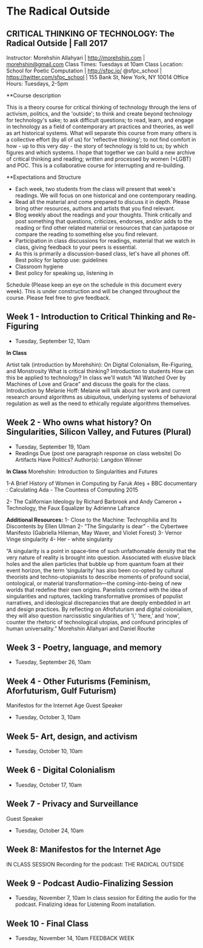# The Radical Outside
## CRITICAL THINKING OF TECHNOLOGY: The Radical Outside | Fall 2017


Instructor: Morehshin Allahyari  | http://morehshin.com  | morehshin@gmail.com
Class Times: Tuesdays at 10am 
Class Location: School for Poetic Computation  |  http://sfpc.io/ 
@sfpc_school  | https://twitter.com/sfpc_school | 155 Bank St, New York, NY 10014
Office Hours: Tuesdays, 2-5pm 


**Course description

This is a theory course for critical thinking of technology through the lens of activism, politics, and the 'outside'; to think and create beyond technology for technology's sake; to ask difficult questions; to read, learn, and engage in technology as a field of contemporary art practices and theories, as well as art historical systems. What will separate this course from many others is a collective effort (by all of us) for 'reflective thinking'; to not find comfort in how - up to this very day - the story of technology is told to us; by which figures and which systems. I hope that together we can build a new archive of critical thinking and reading; written and processed by women (+LGBT) and POC.  This is a collaborative course for interrupting and re-building. 


**Expectations and Structure

* Each week, two students from the class will present that week's readings. We will focus on one historical and one contemporary reading.
* Read all the material and come prepared to discuss it in depth. Please bring other resources, authors and artists that you find relevant.
* Blog weekly about the readings and your thoughts. Think critically and post something that questions, criticizes, endorses, and/or adds to the reading or find other related material or resources that can juxtapose or compare the reading to something else you find relevant. 
* Participation in class discussions for readings, material that we watch in class, giving feedback to your peers is essential. 
* As this is primarily a discussion-based class, let's have all phones off. 
Best policy for laptop use: guidelines 
* Classroom hygiene 
* Best policy for speaking up, listening in 



Schedule (Please keep an eye on the schedule in this document every week). This is under construction and will be changed throughout the course. Please feel free to give feedback.

## Week 1 - Introduction to Critical Thinking and Re-Figuring 
* Tuesday, September 12, 10am

**In Class** 
  
Artist talk (introduction by Morehshin): On Digital Colonialism, Re-Figuring, and Monstrosity
What is critical thinking? Introduction to students
How can this be applied to technology? In class we'll watch “All Watched Over by Machines of Love and Grace” and discuss the goals for the class.
Introduction by Melanie Hoff: Melanie will talk about her work and current research around algorithms as ubiquitous, underlying systems of behavioral regulation as well as the need to ethically regulate algorithms themselves. 



## Week 2 - Who owns what history? On Singularities, Silicon Valley, and Futures (Plural)
* Tuesday, September 19, 10am
* Readings Due (post one paragraph response on class website)
Do Artifacts Have Politics? Author(s): Langdon Winner 

**In Class**
Morehshin: Introduction to Singularities and Futures

1-A Brief History of Women in Computing  by Faruk Ateş 
+
BBC documentary : Calculating Ada - The Countess of Computing 2015 

2- The Californian Ideology by Richard Barbrook and Andy Cameron
+
Technology, the Faux Equalizer by Adrienne Lafrance

**Additional Resources:** 
1-  Close to the Machine: Technophilia and Its Discontents by Ellen Ullman 
2- “The Singularity is dear” - the Cybertwee Manifesto (Gabriella Hileman, May Waver, and Violet Forest) 
3- Vernor Vinge singularity
4- Her - white singularity

 
	
“A singularity is a point in space-time of such unfathomable density that the very nature of reality is brought into question. Associated with elusive black holes and the alien particles that bubble up from quantum foam at their event horizon, the term ‘singularity’ has also been co-opted by cultural theorists and techno-utopianists to describe moments of profound social, ontological, or material transformation—the coming-into-being of new worlds that redefine their own origins. Panelists contend with the idea of singularities and ruptures, tackling transformative promises of populist narratives, and ideological discrepancies that are deeply embedded in art and design practices. By reflecting on Afrofuturism and digital colonialism, they will also question narcissistic singularities of ‘I,’ ‘here,’ and ‘now’, counter the rhetoric of technological utopias, and confound principles of human universality.”
Morehshin Allahyari and Daniel Rourke 


## Week 3 - Poetry, language, and memory
* Tuesday, September 26, 10am

## Week 4 - Other Futurisms (Feminism, Aforfuturism, Gulf Futurism)
Manifestos for the Internet Age 
Guest Speaker
* Tuesday, October 3, 10am

## Week 5- Art, design, and activism
* Tuesday, October 10, 10am
	
## Week 6 - Digital Colonialism 
* Tuesday, October 17, 10am

## Week 7 - Privacy and Surveillance
Guest Speaker
* Tuesday, October 24, 10am 

## Week 8: Manifestos for the Internet Age 
IN CLASS SESSION
Recording for the podcast: THE RADICAL OUTSIDE 

## Week 9 - Podcast Audio-Finalizing Session 
* Tuesday, November 7, 10am
In class session for Editing the audio for the podcast. Finalizing ideas for Listening Room installation.

## Week 10 - Final Class
* Tuesday, November 14, 10am
FEEDBACK WEEK
